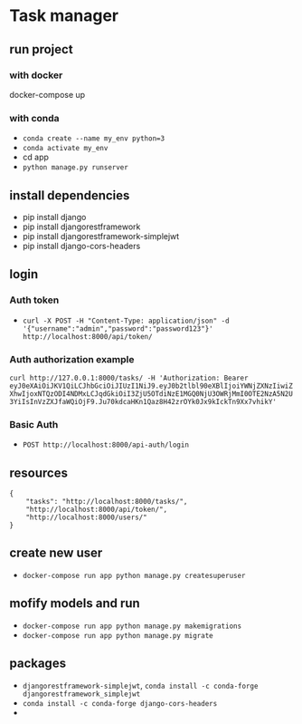 # Task manager
## 

## run project
### with docker
docker-compose up

### with conda
- `conda create --name my_env python=3`
- `conda activate my_env`
- cd app
- `python manage.py runserver`

## install dependencies
- pip install django
- pip install djangorestframework
- pip install djangorestframework-simplejwt
- pip install django-cors-headers

## login

### Auth token
 - `curl -X POST -H "Content-Type: application/json" -d '{"username":"admin","password":"password123"}' http://localhost:8000/api/token/`

### Auth authorization example
`curl http://127.0.0.1:8000/tasks/ -H 'Authorization: Bearer eyJ0eXAiOiJKV1QiLCJhbGciOiJIUzI1NiJ9.eyJ0b2tlbl90eXBlIjoiYWNjZXNzIiwiZXhwIjoxNTQzODI4NDMxLCJqdGkiOiI3ZjU5OTdiNzE1MGQ0NjU3OWRjMmI0OTE2NzA5N2U3YiIsInVzZXJfaWQiOjF9.Ju70kdcaHKn1Qaz8H42zrOYk0Jx9kIckTn9Xx7vhikY'`


### Basic Auth
- `POST http://localhost:8000/api-auth/login`

## resources
```
{
    "tasks": "http://localhost:8000/tasks/",
    "http://localhost:8000/api/token/",
    "http://localhost:8000/users/"
}
```
## create new user
- ```docker-compose run app python manage.py createsuperuser ```

## mofify models and run
- ```docker-compose run app python manage.py makemigrations```
- ```docker-compose run app python manage.py migrate```
## packages
- `djangorestframework-simplejwt`, `conda install -c conda-forge djangorestframework_simplejwt`
- `conda install -c conda-forge django-cors-headers`
- 

